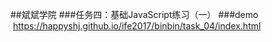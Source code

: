 ##斌斌学院
###任务四：基础JavaScript练习（一）
###demo  https://happyshj.github.io/ife2017/binbin/task_04/index.html
